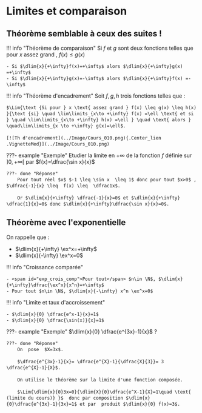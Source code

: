 # Limites et comparaison

## Théorème semblable à ceux des suites !

!!! info "Théorème de comparaison"
    Si $f$ et $g$ sont deux fonctions telles que pour $x$ assez grand  , $f(x) \leq g(x)$

    - Si $\dlim{x}{+\infty}f(x)=+\infty$ alors $\dlim{x}{+\infty}g(x) =+\infty$
    - Si $\dlim{x}{+\infty}g(x)=-\infty$ alors $\dlim{x}{+\infty}f(x) =-\infty$

!!! info "Théorème d'encadrement"
    Soit $f ,g, h$ trois fonctions telles que :
    
    $\Lim{\text {Si pour } x \text{ assez grand } f(x) \leq g(x) \leq h(x) }{\text {si} \quad \lim\limits_{x\to +\infty} f(x) =\ell \text{ et si } \quad \lim\limits_{x\to +\infty} h(x) =\ell } \quad \text{ alors } \quad\lim\limits_{x \to +\infty} g(x)=\ell$.

    [![Th d'encadrement](../Image/Cours_010.png){.Center_lien .VignetteMed}](../Image/Cours_010.png)

???- example "Exemple"
    Etudier la limite en $+\infty$ de la fonction $f$ définie sur $]0,+\infty[$ par $f(x)=\dfrac{\sin x}{x}$

    ???- done "Réponse"
        Pour tout réel $x$ $-1 \leq \sin x  \leq 1$ donc pour tout $x>0$ , $\dfrac{-1}{x} \leq  f(x) \leq  \dfrac1x$.
        
        Or $\dlim{x}{+\infty} \dfrac{-1}{x}=0$ et $\dlim{x}{+\infty} \dfrac{1}{x}=0$ donc $\dlim{x}{+\infty}\dfrac{\sin x}{x}=0$.

## Théorème avec l'exponentielle

On rappelle que :

- $\dlim{x}{+\infty} \ex^x=+\infty$
- $\dlim{x}{-\infty} \ex^x=0$

!!! info "Croissance comparée"
    
    - <span id="exp_crois_comp">Pour tout</span> $n\in \N$, $\dlim{x}{+\infty}\dfrac{\ex^x}{x^n}=+\infty$
    - Pour tout $n\in \N$, $\dlim{x}{-\infty} x^n \ex^x=0$

!!! info "Limite et taux d'accroissement"
    
    - $\dlim{x}{0} \dfrac{e^x-1}{x}=1$
    - $\dlim{x}{0} \dfrac{\sin(x)}{x}=1$

???- example "Exemple"
    $\dlim{x}{0} \dfrac{e^{3x}-1}{x}$ ?

    ???- done "Réponse"
        On  pose  $X=3x$.

        $\dfrac{e^{3x}-1}{x}= \dfrac{e^{X}-1}{\dfrac{X}{3}}= 3 \dfrac{e^{X}-1}{X}$.

        On utilise le théorème sur la limite d'une fonction composée.
        
        $\Lim{\dlim{x}{0}3x=0}{\dlim{X}{0}\dfrac{e^X-1}{X}=1\quad \text{ (limite du cours)} }$  donc par composition $\dlim{x}{0}\dfrac{e^{3x}-1}{3x}=1$ et par  produit $\dlim{x}{0} f(x)=3$.
